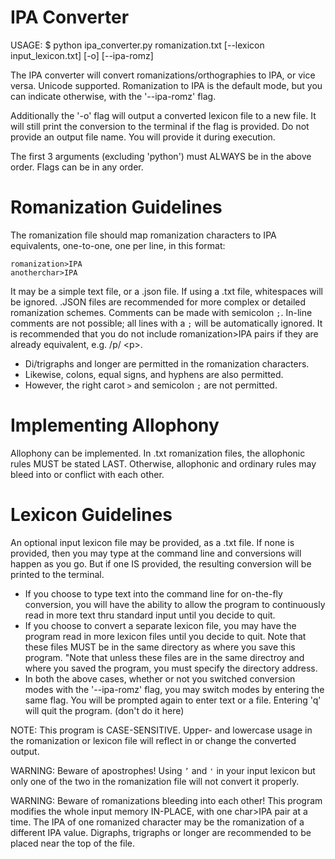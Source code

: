 # IPA Converter

USAGE: $ python ipa_converter.py romanization.txt [--lexicon input_lexicon.txt]
[-o] [--ipa-romz]

The IPA converter will convert romanizations/orthographies to IPA, or vice
versa. Unicode supported. Romanization to IPA is the default mode, but you can
indicate otherwise, with the '--ipa-romz' flag.

Additionally the '-o' flag will output a converted lexicon file to a new file.
It will still print the conversion to the terminal if the flag is provided. Do
not provide an output file name. You will provide it during execution.

The first 3 arguments (excluding 'python') must ALWAYS be in the above order.
Flags can be in any order.

# Romanization Guidelines

The romanization file should map romanization characters to IPA equivalents,
one-to-one, one per line, in this format:

```
romanization>IPA
anotherchar>IPA
```

It may be a simple text file, or a .json file. If using a .txt file, whitespaces
will be ignored. .JSON files are recommended for more complex or detailed
romanization schemes. Comments can be made with semicolon `;`. In-line comments
are not possible; all lines with a `;` will be automatically ignored. It is
recommended that you do not include romanization>IPA pairs if they are already
equivalent, e.g. /p/ \<p\>.

* Di/trigraphs and longer are permitted in the romanization characters.
* Likewise, colons, equal signs, and hyphens are also permitted.
* However, the right carot `>` and semicolon `;` are not permitted.

# Implementing Allophony

Allophony can be implemented. In .txt romanization files, the allophonic rules
MUST be stated LAST. Otherwise, allophonic and ordinary rules may bleed into or
conflict with each other.

# Lexicon Guidelines

An optional input lexicon file may be provided, as a .txt file. If none is
provided, then you may type at the command line and conversions will happen as
you go. But if one IS provided, the resulting conversion will be printed to the
terminal.

* If you choose to type text into the command line for on-the-fly conversion,
you will have the ability to allow the program to continuously read in more text
thru standard input until you decide to quit.
* If you choose to convert a separate lexicon file, you may have the program
read in more lexicon files until you decide to quit. Note that these files MUST
be in the same directory as where you save this program. "Note that unless these
files are in the same directroy and where you saved the program, you must
specify the directory address.
* In both the above cases, whether or not you switched conversion modes with the
'--ipa-romz' flag, you may switch modes by entering the same flag. You will be
prompted again to enter text or a file. Entering 'q' will quit the program.
(don't do it here)

NOTE: This program is CASE-SENSITIVE. Upper- and lowercase usage in the
romanization or lexicon file will reflect in or change the converted output.

WARNING: Beware of apostrophes! Using `’` and `'` in your input lexicon but only one
of the two in the romanization file will not convert it properly.

WARNING: Beware of romanizations bleeding into each other! This program modifies
the whole input memory IN-PLACE, with one char>IPA pair at a time. The IPA of
one romanized character may be the romanization of a different IPA value.
Digraphs, trigraphs or longer are recommended to be placed near the top of the
file.
